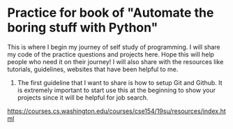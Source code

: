 # Practice for book of "Automate the boring stuff with Python"

This is where I begin my journey of self study of programming. I will share my code of the practice questions and projects here. Hope this will help people who need it on their journey! I will also share with the resources like tutorials, guidelines, websites that have been helpful to me.

1. The first guideline that I want to share is how to setup Git and Github. It is extremely important to start use this at the beginning to show your projects since it will be helpful for job search.

https://courses.cs.washington.edu/courses/cse154/19su/resources/index.html
